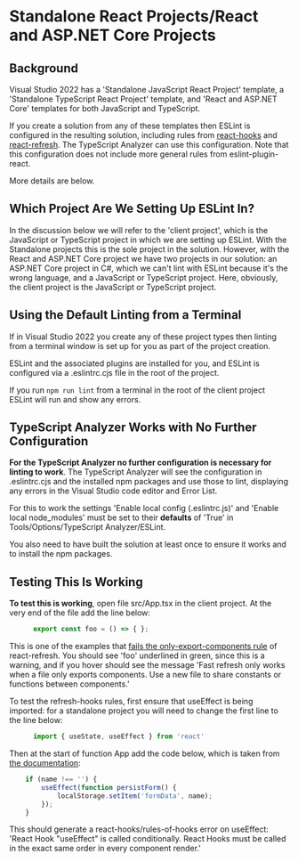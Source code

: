 ﻿# Standalone React Projects/React and ASP.NET Core Projects

## Background

Visual Studio 2022 has a 'Standalone JavaScript React Project' template, a 'Standalone TypeScript React Project' template, and 'React and ASP.NET Core' templates for both JavaScript and TypeScript.

If you create a solution from any of these templates then ESLint is configured in the resulting solution, including rules from [react-hooks](https://github.com/facebook/react/blob/main/packages/eslint-plugin-react-hooks/README.md) and [react-refresh](https://github.com/ArnaudBarre/eslint-plugin-react-refresh).  The TypeScript Analyzer can use this configuration.  Note that this configuration does not include more general rules from eslint-plugin-react.  

More details are below.

## Which Project Are We Setting Up ESLint In?

In the discussion below we will refer to the 'client project', which is the JavaScript or TypeScript project in which we are setting up ESLint.  With the Standalone projects this is the sole project in the solution.  However, with the React and ASP.NET Core project we have two projects in our solution: an ASP.NET Core project in C#, which we can't lint with ESLint because it's the wrong language, and a JavaScript or TypeScript project.  Here, obviously, the client project is the JavaScript or TypeScript project.

## Using the Default Linting from a Terminal

If in Visual Studio 2022 you create any of these project types then linting from a terminal window is set up for you as part of the project creation. 

ESLint and the associated plugins are installed for you, and ESLint is configured via a .eslintrc.cjs file in the root of the project.

If you run `npm run lint` from a terminal in the root of the client project ESLint will run and show any errors.

## TypeScript Analyzer Works with No Further Configuration

**For the TypeScript Analyzer no further configuration is necessary for linting to work**.  The TypeScript Analyzer will see the configuration in .eslintrc.cjs and the installed npm packages and use those to lint, displaying any errors in the Visual Studio code editor and Error List.

For this to work the settings 'Enable local config (.eslintrc.js)' and 'Enable local node_modules' must be set to their **defaults** of 'True' in Tools/Options/TypeScript Analyzer/ESLint.

You also need to have built the solution at least once to ensure it works and to install the npm packages.

## Testing This Is Working

**To test this is working**, open file src/App.tsx in the client project.  At the very end of the file add the line below:

```javascript
      export const foo = () => { };
```

This is one of the examples that [fails the only-export-components rule](https://github.com/ArnaudBarre/eslint-plugin-react-refresh?tab=readme-ov-file#fail) of react-refresh. You should see 'foo' underlined in green, since this is a warning, and if you hover should see the message 'Fast refresh only works when a file only exports components. Use a new file to share constants or functions between components.'

To test the refresh-hooks rules, first ensure that useEffect is being imported: for a standalone project you will need to change the first line to the line below:

```javascript
      import { useState, useEffect } from 'react'
```

Then at the start of function App add the code below, which is taken from [the documentation](https://legacy.reactjs.org/docs/hooks-rules.html):

```javascript
    if (name !== '') {
        useEffect(function persistForm() {
            localStorage.setItem('formData', name);
        });
    }
```
This should generate a react-hooks/rules-of-hooks error on useEffect: 'React Hook "useEffect" is called conditionally. React Hooks must be called in the exact same order in every component render.'  